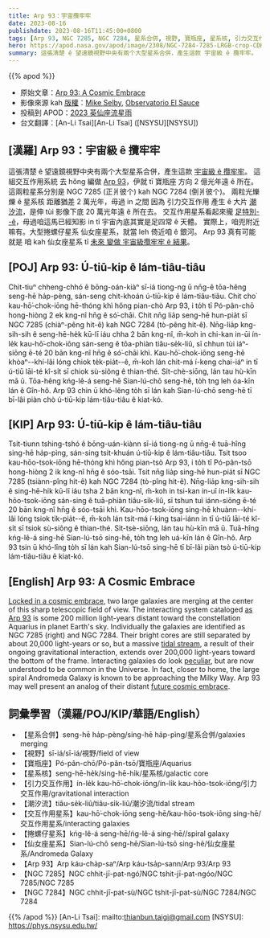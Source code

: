 ```yaml
---
title: Arp 93：宇宙攬牢牢
date: 2023-08-16
publishdate: 2023-08-16T11:45:00+0800
tags: [Arp 93, NGC 7285, NGC 7284, 星系合併, 視野, 寶瓶座, 星系核, 引力交互作用, 潮汐流, 交互作用星系, 捲螺仔星系, 仙女座星系]
hero: https://apod.nasa.gov/apod/image/2308/NGC-7284-7285-LRGB-crop-CDK-1000-7-August-2023x1024.jpg
summary: 這張清楚 ê 望遠鏡視野中央有兩个大型星系合併，產生這款 宇宙級 ê 攬牢牢。
---
```


{{% apod %}}

- 原始文章：[Arp 93: A Cosmic Embrace](https://apod.nasa.gov/apod/ap230816.html)
- 影像來源 kah [版權][copyright]：[Mike Selby](https://www.facebook.com/masterdarksastro/), [Observatorio El Sauce](https://obstech.cl/)
- 投稿到 APOD：[2023 英仙座流星雨](https://www.facebook.com/media/set/?set=a.278469731548278&type=3)
- 台文翻譯：[An-Li Tsai][An-Li Tsai] ([NSYSU][NSYSU])

## [漢羅] Arp 93：宇宙級 ê 攬牢牢
這張清楚 ê 望遠鏡視野中央有兩个大型星系合併，產生這款 [宇宙級 ê 攬牢牢][Locked in a cosmic embrace]。
這組交互作用系統 去 hŏng 編做 [Arp 93][as Arp 93]，伊就 tī 寶瓶座 方向 2 億光年遠 ê 所在。
這兩粒星系分別是 NGC 7285 (正爿彼个) kah NGC 7284 (倒爿彼个)。
兩粒光爍爍 ê 星系核 距離猶差 2 萬光年，毋過 in 之間 因為 引力交互作用 產生 ê 大片 [潮汐流][tidal stream]，是伸 tùi 影像下底 20 萬光年遠 ê 所在去。
交互作用星系看起來攏 [足特別--ê][peculiar]，毋過咱這馬已經知影 in tī 宇宙內底其實是足四常 ê 天體。
實際上，咱兜附近嘛有。大型捲螺仔星系 仙女座星系，就當 leh 倚近咱 ê 銀河。
Arp 93 真有可能就是 咱 kah 仙女座星系 tī [未來 變做 宇宙級攬牢牢 ê 結果][future cosmic embrace]。

## [POJ] Arp 93: Ú-tiū-kip ê lám-tiâu-tiâu
Chit-tiuⁿ chheng-chhó ê bōng-oán-kiàⁿ sī-iá tiong-ng ū nn̄g-ê tōa-hêng seng-hē ha̍p-pèng, sán-seng chit-khoán ú-tiū-kip ê lám-tiâu-tiâu.
Chit cho͘ kau-hō͘-chok-iōng hē-thóng khì hőng pian-chò Arp 93, i to̍h tī Pó-pân-chō hong-hiòng 2 ek kng-nî hn̄g ê só͘-chāi.
Chit nn̄g lia̍p seng-hē hun-pia̍t sī NGC 7285 (chiàⁿ-pêng hit-ê) kah NGC 7284 (tò-pêng hit-ê).
Nn̄g-lia̍p kng-sih-sih ê seng-hē-he̍k kū-lī iáu chha 2 bān kng-nî, m̄-koh in chi-kan in-ūi ín-le̍k kau-hō͘-chok-iōng sán-seng ê tōa-phiàn tiâu-se̍k-liû, sī chhun tùi iáⁿ-siōng ē-té 20 bān kng-nî hn̄g ê só͘-chāi khì.
Kau-hō͘-chok-iōng seng-hē khòaⁿ--khí-lâi lóng chiok te̍k-pia̍t--ê, m̄-koh lán chit-má í-keng chai-iáⁿ in tī ú-tiū lāi-té kî-si̍t sī chiok sù-siông ê thian-thé.
Si̍t-chè-siōng, lán tau hù-kīn mā ū.
Tōa-hêng kńg-lê-á seng-hē Sian-lú-chō seng-hē, to̍h tng leh óa-kīn lán ê Gîn-hô.
Arp 93 chin ū khó-lêng to̍h sī lán kah Sian-lú-chō seng-hē tī bī-lâi piàn chò ú-tiū-kip lám-tiâu-tiâu ê kiat-kó.

## [KIP] Arp 93: Ú-tiū-kip ê lám-tiâu-tiâu
Tsit-tiunn tshing-tshó ê bōng-uán-kiànn sī-iá tiong-ng ū nn̄g-ê tuā-hîng sing-hē ha̍p-pìng, sán-sing tsit-khuán ú-tiū-kip ê lám-tiâu-tiâu.
Tsit tsoo kau-hōo-tsok-iōng hē-thóng khì hőng pian-tsò Arp 93, i to̍h tī Pó-pân-tsō hong-hiòng 2 ik kng-nî hn̄g ê sóo-tsāi.
Tsit nn̄g lia̍p sing-hē hun-pia̍t sī NGC 7285 (tsiànn-pîng hit-ê) kah NGC 7284 (tò-pîng hit-ê).
Nn̄g-lia̍p kng-sih-sih ê sing-hē-hi̍k kū-lī iáu tsha 2 bān kng-nî, m̄-koh in tsi-kan in-uī ín-li̍k kau-hōo-tsok-iōng sán-sing ê tuā-phiàn tiâu-si̍k-liû, sī tshun tuì iánn-siōng ē-té 20 bān kng-nî hn̄g ê sóo-tsāi khì.
Kau-hōo-tsok-iōng sing-hē khuànn--khí-lâi lóng tsiok ti̍k-pia̍t--ê, m̄-koh lán tsit-má í-king tsai-iánn in tī ú-tiū lāi-té kî-si̍t sī tsiok sù-siông ê thian-thé.
Si̍t-tsè-siōng, lán tau hù-kīn mā ū.
Tuā-hîng kńg-lê-á sing-hē Sian-lú-tsō sing-hē, to̍h tng leh uá-kīn lán ê Gîn-hô.
Arp 93 tsin ū khó-lîng to̍h sī lán kah Sian-lú-tsō sing-hē tī bī-lâi piàn tsò ú-tiū-kip lám-tiâu-tiâu ê kiat-kó.

## [English] Arp 93: A Cosmic Embrace
[Locked in a cosmic embrace][Locked in a cosmic embrace], two large galaxies are merging at the center of this sharp telescopic field of view.
The interacting system cataloged [as Arp 93][as Arp 93] is some 200 million light-years distant toward the constellation Aquarius in planet Earth's sky.
Individually the galaxies are identified as NGC 7285 (right) and NGC 7284.
Their bright cores are still separated by about 20,000 light-years or so, but a massive [tidal stream][tidal stream], a result of their ongoing gravitational interaction, extends over 200,000 light-years toward the bottom of the frame.
Interacting galaxies do look [peculiar][peculiar], but are now understood to be common in the Universe.
In fact, closer to home, the large spiral Andromeda Galaxy is known to be approaching the Milky Way.
Arp 93 may well present an analog of their distant [future cosmic embrace][future cosmic embrace].

## 詞彙學習（漢羅/POJ/KIP/華語/English）
- 【星系合併】seng-hē ha̍p-pèng/sing-hē ha̍p-pìng/星系合併/galaxies merging
- 【視野】sī-iá/sī-iá/視野/field of view
- 【寶瓶座】Pó-pân-chō/Pó-pân-tsō/寶瓶座/Aquarius
- 【星系核】seng-hē-he̍k/sing-hē-hi̍k/星系核/galactic core
- 【引力交互作用】ín-le̍k kau-hō͘-chok-iōng/ín-li̍k kau-hōo-tsok-iōng/引力交互作用/gravitational interaction
- 【潮汐流】tiâu-se̍k-liû/tiâu-si̍k-liû/潮汐流/tidal stream
- 【交互作用星系】kau-hō͘-chok-iōng seng-hē/kau-hōo-tsok-iōng sing-hē/交互作用星系/interacting galaxies
- 【捲螺仔星系】kńg-lê-á seng-hē/ńg-lê-á sing-hē//spiral galaxy
- 【仙女座星系】Sian-lú-chō seng-hē/Sian-lú-tsō sing-hē/仙女座星系/Andromeda Galaxy
- 【Arp 93】Arp káu-cha̍p-saⁿ/Arp káu-tsa̍p-sann/Arp 93/Arp 93
- 【NGC 7285】NGC chhit-jī-pat-ngó͘/NGC tshit-jī-pat-ngóo/NGC 7285/NGC 7285
- 【NGC 7284】NGC chhit-jī-pat-sù/NGC tshit-jī-pat-sù/NGC 7284/NGC 7284

{{% /apod %}}
[An-Li Tsai]: mailto:thianbun.taigi@gmail.com
[NSYSU]: https://phys.nsysu.edu.tw/

[copyright]: https://apod.nasa.gov/apod/fap/lib/about_apod.html#srapply
[License]: https://creativecommons.org/licenses/by/2.0/

[Locked in a cosmic embrace]:https://throughlightandtime.com/ngc-7284-7285-lrgb-crop-cdk-1000-7-august-2023/
[as Arp 93]:https://iopscience.iop.org/article/10.3847/2515-5172/ac9d3e
[tidal stream]:https://apod.nasa.gov/apod/ap150201.html
[peculiar]:http://nedwww.ipac.caltech.edu/level5/Arp/frames.html
[future cosmic embrace]:https://science.nasa.gov/science-news/science-at-nasa/2012/31may_andromeda/
